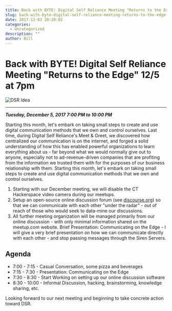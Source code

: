 ```yaml
---
title: Back with BYTE! Digital Self Reliance Meeting "Returns to the Edge" 12/5 at 7pm
slug: back-with-byte-digital-self-reliance-meeting-returns-to-the-edge-12-5-at-7pm
date: 2017-12-03 20:20:02
categories:
  - Uncategorized
description: ""
author: Bill
---
```


# Back with BYTE! Digital Self Reliance Meeting "Returns to the Edge" 12/5 at 7pm

![DSR Idea](/uploads/2017/10/DSR-idea-1-277x300.png)

<hr />

**_Tuesday, December 5, 2017_** **_7:00 PM to 10:00 PM_**

Starting this month, let's embark on taking small steps to create and use digital communication methods that we own and control ourselves. Last time, during Digital Self Reliance's Meet & Greet, we discovered how centralized our communication is on the internet, and forged a solid understanding of how this has enabled powerful organizations to learn everything about us - far beyond what we would normally give out to anyone, especially not to ad-revenue-driven companies that are profiting from the information we trusted them with for the purposes of our business relationship with them. Starting this month, let's embark on taking small steps to create and use digital communication methods that we own and control ourselves.

1. Starting with our December meeting, we will disable the CT Hackerspace video camera during our meetups.
2. Setup an open-source online discussion forum (see [discourse.org](discourse.org)) so that we can communicate with each other "under the radar" - out of reach of those who would seek to data-mine our discussions.
3. All further meeting organization will be managed primarily from our online discussion - with only minimal information shared on the meetup.com website. Brief Presentation: Communicating on the Edge - I will give a very brief presentation on how we can communicate directly with each other - and stop passing messages through the Siren Servers.

## Agenda

- 7:00 - 7:15 - Casual Conversation, some pizza and beverages
- 7:15 - 7:30 - Presentation: Communicating on the Edge
- 7:30 - 8:30 - Start Working on setting up our online discussion software
- 8:30 - 10:00 - Informal Discussion, hacking, brainstorming, knowledge sharing, etc.

Looking forward to our next meeting and beginning to take concrete action toward DSR.
